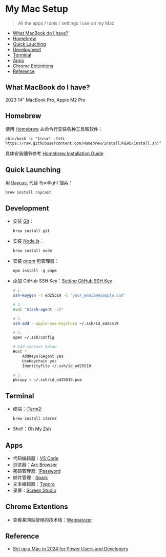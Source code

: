 # My Mac Setup

> All the apps / tools / settings I use on my Mac

- [What MacBook do I have?](#what-macbook-do-i-have)
- [Homebrew](#homebrew)
- [Quick Lauching](#quick-launching)
- [Development](#development)
- [Terminal](#terminal)
- [Apps](#apps)
- [Chrome Extentions](#chrome-extentions)
- [Reference](#reference)

## What MacBook do I have?

2023 14" MacBook Pro, Apple M2 Pro

## Homebrew

使用 [Homebrew](https://brew.sh/) 从命令行安装各种工具和软件：
```
/bin/bash -c "$(curl -fsSL https://raw.githubusercontent.com/Homebrew/install/HEAD/install.sh)"
```
具体安装细节参考 [Homebrew Installation Guide](https://www.youtube.com/watch?v=IWJKRmFLn-g)

## Quick Launching

用 [Raycast](https://www.raycast.com/) 代替 Spotlight 搜索：

```
brew install raycast
```

## Development

- 安装 [Git](https://git-scm.com/)：
    ```
    brew install git
    ```
- 安装 [Node.js](https://nodejs.org/en)：
    ```
    brew install node
    ```
- 安装 [pnpm](htts://pnpm.io) 包管理器：
    ```
    npm install -g pnpm
    ```
- 添加 GitHub SSH Key：[Setting GitHub SSH Key](https://docs.github.com/en/authentication/connecting-to-github-with-ssh/adding-a-new-ssh-key-to-your-github-account)
    ```bash
    # 1.
    ssh-keygen -t ed25519 -C "your_email@example.com"

    # 2.
    eval "$(ssh-agent -s)"

    # 3.
    ssh-add --apple-use-keychain ~/.ssh/id_ed25519

    # 4.
    open ~/.ssh/config

    # Add context below
    Host *
	    AddKeysToAgent yes
	    UseKeychain yes
	    IdentityFile ~/.ssh/id_ed25519

    # 5.
    pbcopy < ~/.ssh/id_ed25519.pub
    ```

## Terminal

- 终端：[iTerm2](https://iterm2.com/):
    ```
    brew install iterm2
    ```
- Shell：[Oh My Zsh](https://ohmyz.sh/)

## Apps

- 代码编辑器：[VS Code](https://code.visualstudio.com/)
- 浏览器：[Arc Browser](https://arc.net/)
- 密码管理器: [1Password](https://1password.com/)
- 邮件管理：[Spark](https://sparkmailapp.com/)
- 文本编辑器：[Typora](https://typora.io/)
- 录屏：[Screen Studio](https://screen.studio/)

## Chrome Extentions

- 查看某网站使用的技术栈：[Wappalyzer](https://chromewebstore.google.com/detail/gppongmhjkpfnbhagpmjfkannfbllamg?)

## Reference

- [Set up a Mac in 2024 for Power Users and Developers](https://www.youtube.com/watch?v=GK7zLYAXdDs)
